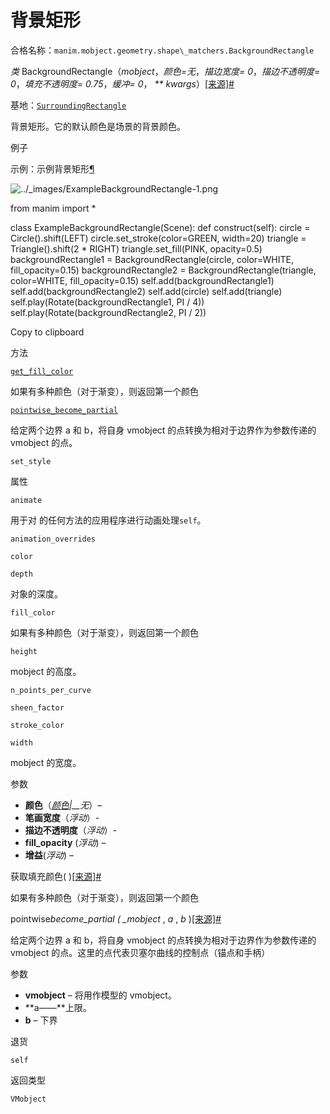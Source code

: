 # 背景矩形

合格名称：`manim.mobject.geometry.shape\_matchers.BackgroundRectangle`

_类_ BackgroundRectangle（_mobject_，_颜色=无_，_描边宽度= 0_，_描边不透明度= 0_，_填充不透明度= 0.75_，_缓冲= 0_， _\*\* kwargs_）[\[来源\]](../_modules/manim/mobject/geometry/shape_matchers.html#BackgroundRectangle)[#](#manim.mobject.geometry.shape_matchers.BackgroundRectangle "此定义的固定链接")

基地：[`SurroundingRectangle`](manim.mobject.geometry.shape_matchers.SurroundingRectangle.html#manim.mobject.geometry.shape_matchers.SurroundingRectangle "manim.mobject.geometry.shape_matchers.SurroundingRectangle")

背景矩形。它的默认颜色是场景的背景颜色。

例子

示例：示例背景矩形[¶](#examplebackgroundrectangle)

![../_images/ExampleBackgroundRectangle-1.png](../_images/ExampleBackgroundRectangle-1.png)

from manim import \*

class ExampleBackgroundRectangle(Scene):
def construct(self):
circle = Circle().shift(LEFT)
circle.set_stroke(color=GREEN, width=20)
triangle = Triangle().shift(2 \* RIGHT)
triangle.set_fill(PINK, opacity=0.5)
backgroundRectangle1 = BackgroundRectangle(circle, color=WHITE, fill_opacity=0.15)
backgroundRectangle2 = BackgroundRectangle(triangle, color=WHITE, fill_opacity=0.15)
self.add(backgroundRectangle1)
self.add(backgroundRectangle2)
self.add(circle)
self.add(triangle)
self.play(Rotate(backgroundRectangle1, PI / 4))
self.play(Rotate(backgroundRectangle2, PI / 2))

Copy to clipboard

方法

[`get_fill_color`](#manim.mobject.geometry.shape_matchers.BackgroundRectangle.get_fill_color "manim.mobject.geometry.shape_matchers.BackgroundRectangle.get_fill_color")

如果有多种颜色（对于渐变），则返回第一个颜色

[`pointwise_become_partial`](#manim.mobject.geometry.shape_matchers.BackgroundRectangle.pointwise_become_partial "manim.mobject.geometry.shape_matchers.BackgroundRectangle.pointwise_become_partial")

给定两个边界 a 和 b，将自身 vmobject 的点转换为相对于边界作为参数传递的 vmobject 的点。

`set_style`

属性

`animate`

用于对 的任何方法的应用程序进行动画处理`self`。

`animation_overrides`

`color`

`depth`

对象的深度。

`fill_color`

如果有多种颜色（对于渐变），则返回第一个颜色

`height`

mobject 的高度。

`n_points_per_curve`

`sheen_factor`

`stroke_color`

`width`

mobject 的宽度。

参数

- **颜色**（[_颜色_](manim.utils.color.Colors.html#manim.utils.color.Colors "manim.utils.color.Colors")_|\_\_无_）–
- **笔画宽度**（_浮动_）-
- **描边不透明度**（_浮动_）-
- **fill_opacity** (_浮动_) –
- **增益**(_浮动_) –

获取填充颜色( )[\[来源\]](../_modules/manim/mobject/geometry/shape_matchers.html#BackgroundRectangle.get_fill_color)[#](#manim.mobject.geometry.shape_matchers.BackgroundRectangle.get_fill_color "此定义的固定链接")

如果有多种颜色（对于渐变），则返回第一个颜色

pointwise*become_partial ( \_mobject* , _a_ , _b_ )[\[来源\]](../_modules/manim/mobject/geometry/shape_matchers.html#BackgroundRectangle.pointwise_become_partial)[#](#manim.mobject.geometry.shape_matchers.BackgroundRectangle.pointwise_become_partial "此定义的固定链接")

给定两个边界 a 和 b，将自身 vmobject 的点转换为相对于边界作为参数传递的 vmobject 的点。这里的点代表贝塞尔曲线的控制点（锚点和手柄）

参数

- **vmobject** – 将用作模型的 vmobject。
- **a——**上限。
- **b** – 下界

退货

`self`

返回类型

`VMobject`
